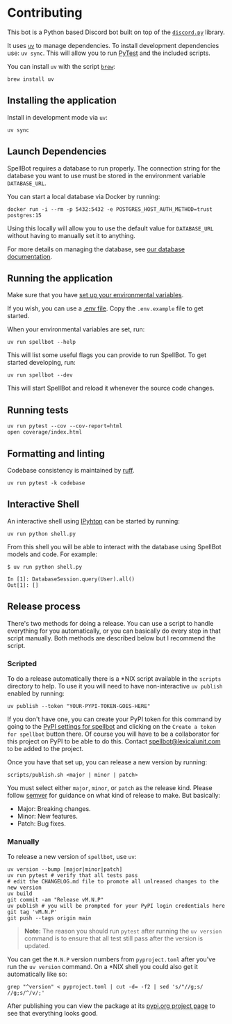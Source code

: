 # Contributing

This bot is a Python based Discord bot built on top of the [`discord.py`](https://github.com/Rapptz/discord.py) library.

It uses [`uv`](usage) to manage dependencies. To install development dependencies use: `uv sync`. This will allow you to run [PyTest](https://docs.pytest.org/en/latest/) and the included scripts.

You can install `uv` with the script [`brew`](https://brew.sh/):

```shell
brew install uv
```

## Installing the application

Install in development mode via `uv`:

```shell
uv sync
```

## Launch Dependencies

SpellBot requires a database to run properly. The connection string for the database you want to use must be stored in the environment variable `DATABASE_URL`.

You can start a local database via Docker by running:

```shell
docker run -i --rm -p 5432:5432 -e POSTGRES_HOST_AUTH_METHOD=trust postgres:15
```

Using this locally will allow you to use the default value for `DATABASE_URL` without having to manually set it to anything.

For more details on managing the database, see [our database documentation](./DATABASE.md).

## Running the application

Make sure that you have [set up your environmental variables](/README.md#-running-spellbot-yourself).

If you wish, you can use a [.env file](https://pypi.org/project/python-dotenv/). Copy the `.env.example` file to get started.

When your environmental variables are set, run:

```shell
uv run spellbot --help
```

This will list some useful flags you can provide to run SpellBot. To get started developing, run:

```shell
uv run spellbot --dev
```

This will start SpellBot and reload it whenever the source code changes.

## Running tests

```shell
uv run pytest --cov --cov-report=html
open coverage/index.html
```

## Formatting and linting

Codebase consistency is maintained by [ruff][ruff].

```shell
uv run pytest -k codebase
```

## Interactive Shell

An interactive shell using [IPyhton](https://ipython.readthedocs.io/en/stable/) can be started by running:

```shell
uv run python shell.py
```

From this shell you will be able to interact with the database using SpellBot models and code. For example:

```shell
$ uv run python shell.py

In [1]: DatabaseSession.query(User).all()
Out[1]: []
```

## Release process

There's two methods for doing a release. You can use a script to handle everything for you automatically, or you can basically do every step in that script manually. Both methods are described below but I recommend the script.

### Scripted

To do a release automatically there is a \*NIX script available in the `scripts`
directory to help. To use it you will need to have non-interactive
`uv publish` enabled by running:

```shell
uv publish --token "YOUR-PYPI-TOKEN-GOES-HERE"
```

If you don't have one, you can create your PyPI token for this command by going to the [PyPI settings for spellbot](https://pypi.org/manage/project/spellbot/settings/) and clicking on the `Create a token for spellbot` button there. Of course you will have to be a collaborator for this project on PyPI to be able to do this. Contact [spellbot@lexicalunit.com](mailto:spellbot@lexicalunit.com) to be added to the project.

Once you have that set up, you can release a new version by running:

```shell
scripts/publish.sh <major | minor | patch>
```

You must select either `major`, `minor`, or `patch` as the release kind. Please follow [semver](https://semver.org/) for guidance on what kind of release to make. But basically:

- Major: Breaking changes.
- Minor: New features.
- Patch: Bug fixes.

### Manually

To release a new version of `spellbot`, use `uv`:

```shell
uv version --bump [major|minor|patch]
uv run pytest # verify that all tests pass
# edit the CHANGELOG.md file to promote all unlreased changes to the new version
uv build
git commit -am "Release vM.N.P"
uv publish # you will be prompted for your PyPI login credentials here
git tag 'vM.N.P'
git push --tags origin main
```

> **Note:** The reason you should run `pytest` after running the `uv version`
> command is to ensure that all test still pass after the version is updated.

You can get the `M.N.P` version numbers from `pyproject.toml` after you've run the `uv version` command. On a \*NIX shell you could also get it automatically like so:

```shell
grep "^version" < pyproject.toml | cut -d= -f2 | sed 's/"//g;s/ //g;s/^/v/;'
```

After publishing you can view the package at its [pypi.org project page](https://pypi.org/project/spellbot/) to see that everything looks good.

[ruff]: https://docs.astral.sh/ruff/
